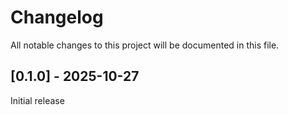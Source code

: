 # Changelog

All notable changes to this project will be documented in this file.

## [0.1.0] - 2025-10-27
Initial release
